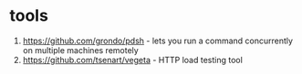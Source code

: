 tools
=====

1. https://github.com/grondo/pdsh - lets you run a command concurrently on multiple machines remotely
2. https://github.com/tsenart/vegeta - HTTP load testing tool

